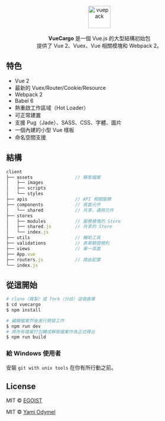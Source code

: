 <p align="center">
  <img src="https://cloud.githubusercontent.com/assets/7308718/20474437/785fdb08-b001-11e6-9e04-9bc4ea5d5a55.png" alt="vuepack" width="60">
  <br><br><strong>VueCargo</strong> 是一個 Vue.js 的大型結構初始包 <br>提供了 Vue 2、Vuex、Vue 相關模塊和 Webpack 2。
</p>

## 特色

- Vue 2
- 最新的 Vuex/Router/Cookie/Resource
- Webpack 2
- Babel 6
- 熱重啟工作區域（Hot Loader）
- 可正常建置
- 支援 Pug（Jade）、SASS、CSS、字體、圖片
- 一個內建的小型 Vue 樣板
- 命名空間支援

## 結構

```js
client
├── assets                // 靜態檔案
│   ├── images
│   ├── scripts
│   └── styles
├── apis                  // API 相關服務
├── components            // 頁面元件
│   └── shared            // 共享、通用元件
├── stores
│   ├── modules           // 服務模塊的 Store
│   ├── shared.js         // 共享的 Store
│   └── index.js
├── utils                 // 輔助工具
├── validations           // 表單驗證規則
├── views                 // 單一頁面
├── App.vue
├── routers.js            // 路由配置
└── index.js
```

## 從這開始

```bash
# clone（複製）或 fork（分歧）這個倉庫
$ cd vuecargo
$ npm install

# 編輯檔案然後進行開發工作
$ npm run dev
# 將所有檔案打包轉成靜態檔案作為正式釋出
$ npm run build
```

### 給 Windows 使用者

安裝 `git with unix tools` 在你有所行動之前。

## License

MIT &copy; [EGOIST](https://github.com/egoist)

MIT &copy; [Yami Odymel](https://github.com/YamiOdymel)
